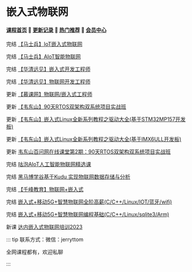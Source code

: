# 嵌入式物联网

#### [**课程首页**](../../README.md) 💖 [**更新记录**](./gxjl-2024.md) 💖 [**热门推荐**](./rmtj.md) 💖 [**会员中心**](./vip.md)

完结 [【马士兵】IoT嵌入式物联网](https://www.mashibing.com/subject/13)

完结 [【马士兵】AIoT智能物联网](https://www.mashibing.com/subject/16)

完结 [【华清远见】嵌入式开发工程师](http://www.makeru.com.cn/roadmap/emb)

完结 [【华清远见】物联网开发工程师](http://www.makeru.com.cn/roadmap/iot)

更新 [【慕课网】物联网/嵌入式工程师](https://class.imooc.com/sale/embedded)

更新 [【韦东山】90天RTOS双架构双系统项目实战班](https://m.tb.cn/h.UoNV28F?tk=pYwidS2IHBU)

更新 [【韦东山】嵌入式Linux全新系列教程之驱动大全(基于STM32MP157开发板)](https://m.tb.cn/h.UoN5xxq?tk=SAObdS2uyex)

更新 [【韦东山】嵌入式Linux全新系列教程之驱动大全(基于IMX6ULL开发板)](https://m.tb.cn/h.UoN5xxq?tk=SAObdS2uyex)

更新 [韦东山百问网在线课堂第2期：90天RTOS双架构双系统项目实战班](https://m.tb.cn/h.UrbqOpM?tk=AAARd9E5cwbCZ3457)

完结 [咕泡AIoT人工智能物联网精选课](https://ke.gupaoedu.cn/course/vip/1887)

完结 [黑马博学谷基于Kudu 实现物联网数据存储与分析](https://www.boxuegu.com/course/detail-3128.html)

完结 [【千峰教育】物联网+嵌入式](http://wap.mobiletrain.org/wlw.html)

完结 [嵌入式+移动5G+智慧物联网全阶高薪(C/C++/Linux/IOT/蓝牙/wifi)](https://ke.qq.com/course/5859413#term_id=106073926)

完结 [嵌入式+移动5G+智慧物联网编程基础(C/C++/Linux/sqlite3/Arm)](https://ke.qq.com/course/5859412#term_id=106073925)

新课 [达内嵌入式物联网培训2023](https://www.tedu.cn/arm/)

::: tip
联系方式：微信：jerryttom

全网课程都有，欢迎私聊

 

:::